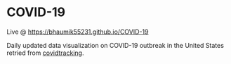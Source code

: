 # COVID-19

Live @ https://bhaumik55231.github.io/COVID-19

Daily updated data visualization on COVID-19 outbreak in the United States retried from [covidtracking](https://covidtracking.com/).
